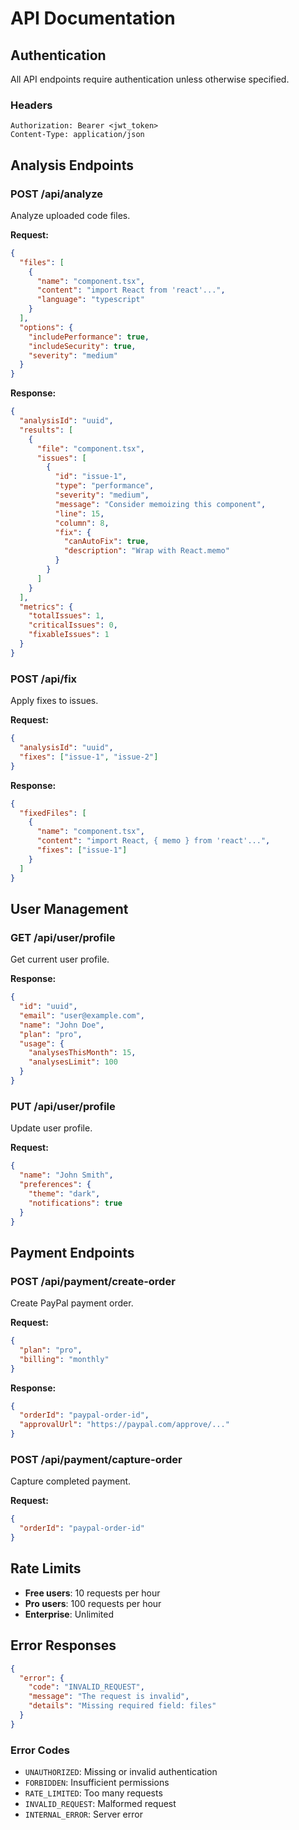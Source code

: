
# API Documentation

## Authentication

All API endpoints require authentication unless otherwise specified.

### Headers
```
Authorization: Bearer <jwt_token>
Content-Type: application/json
```

## Analysis Endpoints

### POST /api/analyze
Analyze uploaded code files.

**Request:**
```json
{
  "files": [
    {
      "name": "component.tsx",
      "content": "import React from 'react'...",
      "language": "typescript"
    }
  ],
  "options": {
    "includePerformance": true,
    "includeSecurity": true,
    "severity": "medium"
  }
}
```

**Response:**
```json
{
  "analysisId": "uuid",
  "results": [
    {
      "file": "component.tsx",
      "issues": [
        {
          "id": "issue-1",
          "type": "performance",
          "severity": "medium",
          "message": "Consider memoizing this component",
          "line": 15,
          "column": 8,
          "fix": {
            "canAutoFix": true,
            "description": "Wrap with React.memo"
          }
        }
      ]
    }
  ],
  "metrics": {
    "totalIssues": 1,
    "criticalIssues": 0,
    "fixableIssues": 1
  }
}
```

### POST /api/fix
Apply fixes to issues.

**Request:**
```json
{
  "analysisId": "uuid",
  "fixes": ["issue-1", "issue-2"]
}
```

**Response:**
```json
{
  "fixedFiles": [
    {
      "name": "component.tsx",
      "content": "import React, { memo } from 'react'...",
      "fixes": ["issue-1"]
    }
  ]
}
```

## User Management

### GET /api/user/profile
Get current user profile.

**Response:**
```json
{
  "id": "uuid",
  "email": "user@example.com",
  "name": "John Doe",
  "plan": "pro",
  "usage": {
    "analysesThisMonth": 15,
    "analysesLimit": 100
  }
}
```

### PUT /api/user/profile
Update user profile.

**Request:**
```json
{
  "name": "John Smith",
  "preferences": {
    "theme": "dark",
    "notifications": true
  }
}
```

## Payment Endpoints

### POST /api/payment/create-order
Create PayPal payment order.

**Request:**
```json
{
  "plan": "pro",
  "billing": "monthly"
}
```

**Response:**
```json
{
  "orderId": "paypal-order-id",
  "approvalUrl": "https://paypal.com/approve/..."
}
```

### POST /api/payment/capture-order
Capture completed payment.

**Request:**
```json
{
  "orderId": "paypal-order-id"
}
```

## Rate Limits

- **Free users**: 10 requests per hour
- **Pro users**: 100 requests per hour
- **Enterprise**: Unlimited

## Error Responses

```json
{
  "error": {
    "code": "INVALID_REQUEST",
    "message": "The request is invalid",
    "details": "Missing required field: files"
  }
}
```

### Error Codes
- `UNAUTHORIZED`: Missing or invalid authentication
- `FORBIDDEN`: Insufficient permissions
- `RATE_LIMITED`: Too many requests
- `INVALID_REQUEST`: Malformed request
- `INTERNAL_ERROR`: Server error

